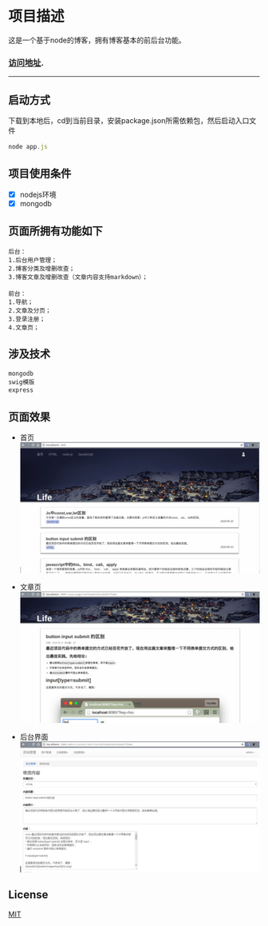 项目描述
===========================
这是一个基于node的博客，拥有博客基本的前后台功能。
### [访问地址](http://www.bluebooo.com:3000).


****
## 启动方式
下载到本地后，cd到当前目录，安装package.json所需依赖包，然后启动入口文件
```javascript
node app.js
```

## 项目使用条件
- [x] nodejs环境
- [x] mongodb

## 页面所拥有功能如下
```
后台：
1.后台用户管理；
2.博客分类及增删改查；
3.博客文章及增删改查（文章内容支持markdown）；

前台：
1.导航；
2.文章及分页；
3.登录注册；
4.文章页；

```

## 涉及技术
```
mongodb
swig模版
express

```

## 页面效果

* 首页
![首页](https://raw.githubusercontent.com/Hinger36/myBlog/ed2ce6df7a761074dfe9f00a5fb8ea3cee4acf60/static/readmeIM/2018-05-13%2022-56-26.png)

* 文章页
![文章页](https://raw.githubusercontent.com/Hinger36/myBlog/master/static/readmeIM/2018-05-13%2022-57-29.png)

* 后台界面
![后台界面](https://raw.githubusercontent.com/Hinger36/myBlog/master/static/readmeIM/2018-05-13%2022-58-41.png)


## License
[MIT](/LICENSE)

